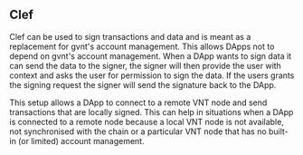 Clef
----
Clef can be used to sign transactions and data and is meant as a replacement for gvnt's account management.
This allows DApps not to depend on gvnt's account management. When a DApp wants to sign data it can send the data to
the signer, the signer will then provide the user with context and asks the user for permission to sign the data. If
the users grants the signing request the signer will send the signature back to the DApp.
  
This setup allows a DApp to connect to a remote VNT node and send transactions that are locally signed. This can
help in situations when a DApp is connected to a remote node because a local VNT node is not available, not
synchronised with the chain or a particular VNT node that has no built-in (or limited) account management.
  
